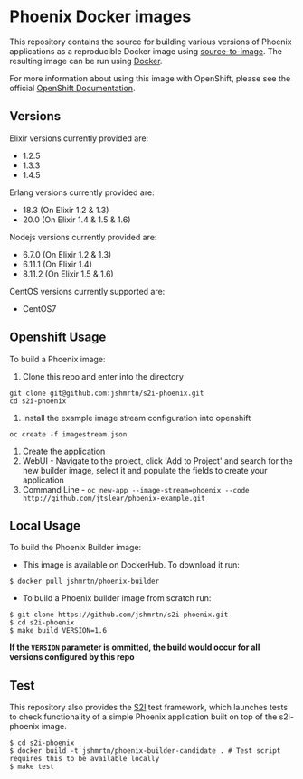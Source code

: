 Phoenix Docker images
=====================

This repository contains the source for building various versions of
Phoenix applications as a reproducible Docker image using
[source-to-image](https://github.com/openshift/source-to-image).
The resulting image can be run using [Docker](http://www.docker.com).

For more information about using this image with OpenShift, please see the
official [OpenShift
Documentation](https://docs.openshift.org/latest/architecture/core_concepts/builds_and_image_streams.html#source-build).

Versions
--------
Elixir versions currently provided are:
* 1.2.5
* 1.3.3
* 1.4.5


Erlang versions currently provided are:
* 18.3 (On Elixir 1.2 & 1.3)
* 20.0 (On Elixir 1.4 & 1.5 & 1.6)


Nodejs versions currently provided are:
* 6.7.0 (On Elixir 1.2 & 1.3)
* 6.11.1 (On Elixir 1.4)
* 8.11.2 (On Elixir 1.5 & 1.6)

CentOS versions currently supported are:
* CentOS7

Openshift Usage
---------------
To build a Phoenix image:

1. Clone this repo and enter into the directory
  ```
  git clone git@github.com:jshmrtn/s2i-phoenix.git
  cd s2i-phoenix
  ```

1. Install the example image stream configuration into openshift
  ```
  oc create -f imagestream.json
  ```

1. Create the application
  1. WebUI - Navigate to the project, click 'Add to Project' and search for
     the new builder image, select it and populate the fields to create your
     application
  1. Command Line -
    ```
    oc new-app --image-stream=phoenix --code http://github.com/jtslear/phoenix-example.git
    ```

Local Usage
-----------
To build the Phoenix Builder image:

* This image is available on DockerHub. To download it run:

```
$ docker pull jshmrtn/phoenix-builder
```

* To build a Phoenix builder image from scratch run:

```
$ git clone https://github.com/jshmrtn/s2i-phoenix.git
$ cd s2i-phoenix
$ make build VERSION=1.6
```

**If the `VERSION` parameter is ommitted, the build would occur for all versions
configured by this repo**

Test
----
This repository also provides the
[S2I](https://github.com/openshift/source-to-image) test framework,
which launches tests to check functionality of a simple Phoenix application built
on top of the s2i-phoenix image.

```
$ cd s2i-phoenix
$ docker build -t jshmrtn/phoenix-builder-candidate . # Test script requires this to be available locally
$ make test
```
